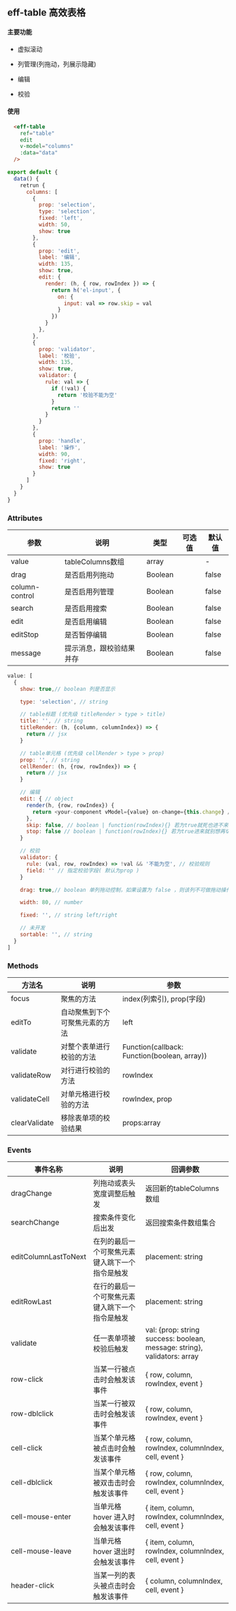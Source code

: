 ## eff-table 高效表格

#### 主要功能

- 虚拟滚动

- 列管理(列拖动，列展示隐藏)

- 编辑

- 校验

#### 使用

```html
  <eff-table
    ref="table"
    edit
    v-model="columns"
    :data="data"
  />
```

```js
export default {
  data() {
    retrun {
      columns: [
        {
          prop: 'selection',
          type: 'selection',
          fixed: 'left',
          width: 50,
          show: true
        },
        {
          prop: 'edit',
          label: '编辑',
          width: 135,
          show: true,
          edit: {
            render: (h, { row, rowIndex }) => {
              return h('el-input', {
                on: {
                  input: val => row.skip = val
                }
              })
            }
          },
        },
        {
          prop: 'validator',
          label: '校验',
          width: 135,
          show: true,
          validator: {
            rule: val => {
              if (!val) {
                return '校验不能为空'
              }
              return ''
            }
          }
        },
        {
          prop: 'handle',
          label: '操作',
          width: 90,
          fixed: 'right',
          show: true
        }
      ]
    }
  }
}
```

### Attributes

| 参数                    | 说明                      | 类型         | 可选值         | 默认值 |
| ---------------------- | ------------------------- | ------------| -------------- | ------ |
| value                  | tableColumns数组           | array        |              | -      |
| drag                   | 是否启用列拖动             | Boolean      |             | false      |
| column-control         | 是否启用列管理             | Boolean      |            | false      |
| search                 | 是否启用搜索               | Boolean      |            | false      |
| edit                   | 是否启用编辑               | Boolean      |            | false      |
| editStop               | 是否暂停编辑               | Boolean      |            | false      |
| message                | 提示消息，跟校验结果并存    | Boolean      |            | false      |

```js
value: [
  {
    show: true,// boolean 列是否显示

    type: 'selection', // string

    // table标题 (优先级 titleRender > type > title)
    title: '', // string
    titleRender: (h, {column, columnIndex}) => {
      return // jsx
    }

    // table单元格 (优先级 cellRender > type > prop)
    prop: '', // string
    cellRender: (h, {row, rowIndex}) => {
      return // jsx
    }

    // 编辑
    edit: { // object
      render(h, {row, rowIndex}) {
        return <your-component vModel={value} on-change={this.change} />
      },
      skip: false, // boolean | function(rowIndex){} 若为true就死也进不来
      stop: false // boolean | function(rowIndex){} 若为true进来就别想再切出去
    }

    // 校验
    validator: {
      rule: (val, row, rowIndex) => !val && '不能为空', // 校验规则
      field: '' // 指定校验字段( 默认为prop )
    }

    drag: true,// boolean 单列拖动控制，如果设置为 false ，则该列不可做拖动操作

    width: 80, // number

    fixed: '', // string left/right

    // 未开发
    sortable: '', // string
  }
]
```

### Methods

| 方法名         | 说明                      | 参数                          |
| ------------- | ------------------------- | ----------------------------- |
| focus         | 聚焦的方法                 | index(列索引), prop(字段) |
| editTo      | 自动聚焦到下个可聚焦元素的方法 |     left|top|right|bottom          |
| validate      | 对整个表单进行校验的方法 |  Function(callback: Function(boolean, array)) |
| validateRow | 对行进行校验的方法 | rowIndex |
| validateCell | 对单元格进行校验的方法 | rowIndex, prop |
| clearValidate | 移除表单项的校验结果 | props:array | prop:string |

### Events

| 事件名称 | 说明                   | 回调参数                    |
| -------- | ---------------------- | --------------------------- |
| dragChange | 列拖动或表头宽度调整后触发 | 返回新的tableColumns数组 |
| searchChange | 搜索条件变化后出发 | 返回搜索条件数组集合 |
| editColumnLastToNext | 在列的最后一个可聚焦元素键入跳下一个指令是触发 | placement: string |
| editRowLast | 在行的最后一个可聚焦元素键入跳下一个指令是触发 | placement: string |
| validate | 任一表单项被校验后触发 | val: {prop: string success: boolean, message: string}, validators: array |
|row-click|当某一行被点击时会触发该事件|{ row, column, rowIndex, event }|
|row-dblclick|当某一行被双击时会触发该事件|{ row, column, rowIndex, event }|
|cell-click|当某个单元格被点击时会触发该事件|{ row, column, rowIndex, columnIndex, cell, event }|
|cell-dblclick|当某个单元格被双击击时会触发该事件|{ row, column, rowIndex, columnIndex, cell, event }|
|cell-mouse-enter|当单元格 hover 进入时会触发该事件|{ item, column, rowIndex, columnIndex, cell, event }|
|cell-mouse-leave|当单元格 hover 退出时会触发该事件|{ item, column, rowIndex, columnIndex, cell, event }|
|header-click|当某一列的表头被点击时会触发该事件|{ column, columnIndex, cell, event }|